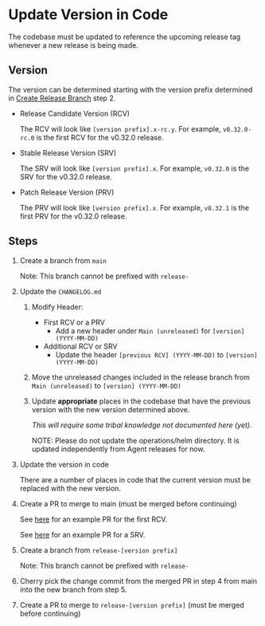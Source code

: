 # Update Version in Code

The codebase must be updated to reference the upcoming release tag whenever a new release is being made.

## Version

The version can be determined starting with the version prefix determined in [Create Release Branch](./create-release-branch.md) step 2.

- Release Candidate Version (RCV)

    The RCV will look like `[version prefix].x-rc.y`. For example, `v0.32.0-rc.0` is the first RCV for the v0.32.0 release.

- Stable Release Version (SRV)

    The SRV will look like `[version prefix].x`. For example, `v0.32.0` is the SRV for the v0.32.0 release.

- Patch Release Version (PRV)

    The PRV will look like `[version prefix].x`. For example, `v0.32.1` is the first PRV for the v0.32.0 release.

## Steps

1. Create a branch from `main`

    Note: This branch cannot be prefixed with `release-`

2. Update the `CHANGELOG.md`

    1. Modify Header:
        - First RCV or a PRV
            - Add a new header under `Main (unreleased)` for `[version] (YYYY-MM-DD)`
        - Additional RCV or SRV
            - Update the header `[previous RCV] (YYYY-MM-DD)` to `[version] (YYYY-MM-DD)`

    2. Move the unreleased changes included in the release branch from `Main (unreleased)` to `[version] (YYYY-MM-DD)`

    3. Update **appropriate** places in the codebase that have the previous version with the new version determined above.
    
        *This will require some tribal knowledge not documented here (yet).*

        NOTE: Please do not update the operations/helm directory. It is updated independently from Agent releases for now.

3. Update the version in code

    There are a number of places in code that the current version must be replaced with the new version.

4. Create a PR to merge to main (must be merged before continuing)

    See [here](https://github.com/grafana/agent/pull/2838/files) for an example PR for the first RCV.
    
    See [here](https://github.com/grafana/agent/pull/2873/files) for an example PR for a SRV.

5. Create a branch from `release-[version prefix]`
    
    Note: This branch cannot be prefixed with `release-`

6. Cherry pick the change commit from the merged PR in step 4 from main into the new branch from step 5.

7. Create a PR to merge to `release-[version prefix]` (must be merged before continuing)